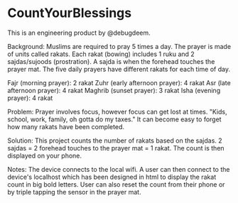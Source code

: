 # CountYourBlessings

This is an engineering product by @debugdeem.

Background: Muslims are required to pray 5 times a day. The prayer is made of units called rakats. Each rakat (bowing) includes 1 ruku and 2 sajdas/sujoods (prostration). A sajda is when the forehead touches the prayer mat. The five daily prayers have different rakats for each time of day.

Fajr (morning prayer): 2 rakat
Zuhr (early afternoon prayer): 4 rakat
Asr (late afternoon prayer): 4 rakat
Maghrib (sunset prayer): 3 rakat
Isha (evening prayer): 4 rakat

Problem: Prayer involves focus, however focus can get lost at times. "Kids, school, work, family, oh gotta do my taxes." It can become easy to forget how many rakats have been completed.

Solution: This project counts the number of rakats based on the sajdas. 2 sajdas = 2 forehead touches to the prayer mat = 1 rakat. The count is then displayed on your phone.

Notes: The device connects to the local wifi. A user can then connect to the device's localhost which has been designed in html to display the rakat count in big bold letters. User can also reset the count from their phone or by triple tapping the sensor in the prayer mat.
